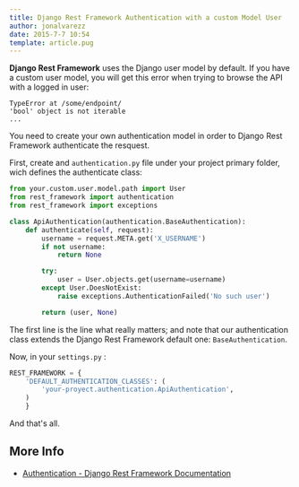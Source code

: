 ```yaml
---
title: Django Rest Framework Authentication with a custom Model User
author: jonalvarezz
date: 2015-7-7 10:54
template: article.pug
---
```


**Django Rest Framework** uses the Django user model by default. If you have a custom user model, you will get this error when trying to browse the API with a logged in user:

```
TypeError at /some/endpoint/
'bool' object is not iterable
...
```

You need to create your own authentication model in order to Django Rest Framework authenticate the resquest.

First, create and `authentication.py` file under your project primary folder, wich defines the authenticate class:

```python
from your.custom.user.model.path import User
from rest_framework import authentication
from rest_framework import exceptions

class ApiAuthentication(authentication.BaseAuthentication):
    def authenticate(self, request):
        username = request.META.get('X_USERNAME')
        if not username:
            return None

        try:
            user = User.objects.get(username=username)
        except User.DoesNotExist:
            raise exceptions.AuthenticationFailed('No such user')

        return (user, None)

```

The first line is the line what really matters; and note that our authentication class extends the Django Rest Framework default one: `BaseAuthentication`.

Now, in your `settings.py` :

```python
REST_FRAMEWORK = {
    'DEFAULT_AUTHENTICATION_CLASSES': (
        'your-proyect.authentication.ApiAuthentication',
    )
    }
```

And that's all.

## More Info

- [Authentication - Django Rest Framework Documentation](http://www.django-rest-framework.org/api-guide/authentication/)

